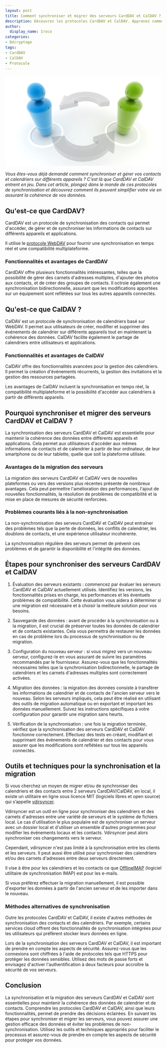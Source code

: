 ```yaml
---
layout: post
title: Comment synchroniser et migrer des serveurs CardDAV et CalDAV ?
description: Découvrez les protocoles CardDAV et CalDAV. Apprenez comment les utiliser pour une gestion efficace des données. 
author:
  display_name: Iroco
categories:
- Décryptage
tags:
- CardDAV
- CalDAV
- Protocole
---
```



![Illustration de l'article](/images/caldav-carddav/CardDAV-CalDAV.png)


*Vous êtes-vous déjà demandé comment synchroniser et gérer vos contacts et calendriers sur différents appareils ? C'est là que CardDAV et CalDAV entrent en jeu. Dans cet article, plongez dans le monde de ces protocoles de synchronisation et découvrez comment ils peuvent simplifier votre vie en assurant la cohérence de vos données.*

## Qu'est-ce que CardDAV? 

CardDAV est un protocole de synchronisation des contacts qui permet d'accéder, de gérer et de synchroniser les informations de contacts sur différents appareils et applications. 

Il utilise le [protocole WebDAV](https://fr.wikipedia.org/wiki/WebDAV) pour fournir une synchronisation en temps réel et une compatibilité multiplateforme.

### Fonctionnalités et avantages de CardDAV

 CardDAV offre plusieurs fonctionnalités intéressantes, telles que la possibilité de gérer des carnets d'adresses multiples, d'ajouter des photos aux contacts, et de créer des groupes de contacts. Il octroie également une synchronisation bidirectionnelle, assurant que les modifications apportées sur un équipement sont reflétées sur tous les autres appareils connectés.

## Qu'est-ce que CalDAV ? 

CalDAV est un protocole de synchronisation de calendriers basé sur WebDAV. Il permet aux utilisateurs de créer, modifier et supprimer des événements de calendrier sur différents appareils tout en maintenant la cohérence des données. CalDAV facilite également le partage de calendriers entre utilisateurs et applications.

### Fonctionnalités et avantages de CalDAV

 CalDAV offre des fonctionnalités avancées pour la gestion des calendriers. Il permet la création d'événements récurrents, la gestion des invitations et la gestion des ressources partagées. 
 
 Les avantages de CalDAV incluent la synchronisation en temps réel, la compatibilité multiplateforme et la possibilité d'accéder aux calendriers à partir de différents appareils.

## Pourquoi synchroniser et migrer des serveurs CardDAV et CalDAV ?

La synchronisation des serveurs CardDAV et CalDAV est essentielle pour maintenir la cohérence des données entre différents appareils et applications. Cela permet aux utilisateurs d'accéder aux mêmes informations de contacts et de calendrier à partir de leur ordinateur, de leur smartphone ou de leur tablette, quelle que soit la plateforme utilisée.

### Avantages de la migration des serveurs

La migration des serveurs CardDAV et CalDAV vers de nouvelles plateformes ou vers des versions plus récentes présente de nombreux avantages. Cela peut permettre l'amélioration des performances, l'ajout de nouvelles fonctionnalités, la résolution de problèmes de compatibilité et la mise en place de mesures de sécurité renforcées.

### Problèmes courants liés à la non-synchronisation

La non-synchronisation des serveurs CardDAV et CalDAV peut entraîner des problèmes tels que la perte de données, les conflits de calendrier, les doublons de contacts, et une expérience utilisateur incohérente. 
 
La synchronisation régulière des serveurs permet de prévenir ces problèmes et de garantir la disponibilité et l'intégrité des données.

## Étapes pour synchroniser des serveurs CardDAV et CalDAV

1. Évaluation des serveurs existants : commencez par évaluer les serveurs CardDAV et CalDAV actuellement utilisés. Identifiez les versions, les fonctionnalités prises en charge, les performances et les éventuels problèmes de compatibilité. Cette évaluation vous aidera à déterminer si une migration est nécessaire et à choisir la meilleure solution pour vos besoins.

2. Sauvegarde des données : avant de procéder à la synchronisation ou à la migration, il est crucial de préserver toutes les données de calendrier et de contacts existantes. Cela vous permettra de restaurer les données en cas de problème lors du processus de synchronisation ou de migration.

3. Configuration du nouveau serveur : si vous migrez vers un nouveau serveur, configurez-le en vous assurant de suivre les paramètres recommandés par le fournisseur. Assurez-vous que les fonctionnalités nécessaires telles que la synchronisation bidirectionnelle, le partage de calendriers et les carnets d'adresses multiples sont correctement activées.

4. Migration des données :  la migration des données consiste à transférer les informations de calendrier et de contacts de l'ancien serveur vers le nouveau. Selon les serveurs impliqués, cela peut être réalisé en utilisant des outils de migration automatique ou en exportant et important les données manuellement. Suivez les instructions spécifiques à votre configuration pour garantir une migration sans heurts.

5. Vérification de la synchronisation : une fois la migration terminée, vérifiez que la synchronisation des serveurs CardDAV et CalDAV fonctionne correctement. Effectuez des tests en créant, modifiant et supprimant des événements de calendrier et des contacts pour vous assurer que les modifications sont reflétées sur tous les appareils connectés.

## Outils et techniques pour la synchronisation et la migration

Si vous cherchez un moyen de migrer et/ou de synchroniser des calendriers et des contacts entre 2 serveurs CardDAV/CalDAV, en local, il existe un utilitaire en ligne sous licence MIT (logiciels libres et open source) qui s’appelle [vdirsyncer](http://vdirsyncer.pimutils.org/en/stable/).

Vdirsyncer est un outil en ligne pour synchroniser des calendriers et des carnets d'adresses entre une variété de serveurs et le système de fichiers local. Le cas d'utilisation le plus populaire est de synchroniser un serveur avec un dossier local et d'utiliser un ensemble d'autres programmes pour modifier les événements locaux et les contacts. Vdirsyncer peut alors synchroniser ces changements vers le serveur.

Cependant, vdirsyncer n'est pas limité à la synchronisation entre les clients et les serveurs. Il peut aussi être utilisé pour synchroniser des calendriers et/ou des carnets d'adresses entre deux serveurs directement.

Il vise à être pour les calendriers et les contacts ce que [OfflineIMAP](http://www.offlineimap.org) (logiciel utilitaire de synchronisation IMAP) est pour les e-mails.

Si vous préférez effectuer la migration manuellement, il est possible d'exporter les données à partir de l'ancien serveur et de les importer dans le nouveau. 

### Méthodes alternatives de synchronisation

 Outre les protocoles CardDAV et CalDAV, il existe d'autres méthodes de synchronisation des contacts et des calendriers. 
 Par exemple, certains services cloud offrent des fonctionnalités de synchronisation intégrées pour les utilisateurs qui préfèrent stocker leurs données en ligne. 
 
 Lors de la synchronisation des serveurs CardDAV et CalDAV, il est important de prendre en compte les aspects de sécurité. Assurez-vous que les connexions sont chiffrées à l'aide de protocoles tels que HTTPS pour protéger les données sensibles. Utilisez des mots de passe forts et envisagez d'activer l'authentification à deux facteurs pour accroître la sécurité de vos serveurs.
 
## Conclusion

La synchronisation et la migration des serveurs CardDAV et CalDAV sont essentielles pour maintenir la cohérence des données de calendrier et de contacts. Comprendre les protocoles CardDAV et CalDAV, ainsi que leurs fonctionnalités, permet de prendre des décisions éclairées. En suivant les étapes pour synchroniser et migrer les serveurs, vous pouvez assurer une gestion efficace des données et éviter les problèmes de non-synchronisation. Utilisez les outils et techniques appropriés pour faciliter le processus et assurez-vous de prendre en compte les aspects de sécurité pour protéger vos données. 
